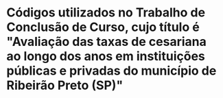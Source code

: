 # Códigos utilizados no Trabalho de Conclusão de Curso, cujo título é "Avaliação das taxas de cesariana ao longo dos anos em instituições públicas e privadas do município de Ribeirão Preto (SP)"
